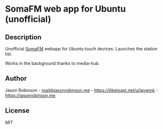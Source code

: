 # SomaFM web app for Ubuntu (unofficial)

## Description

Unofficial [SomaFM](https://somafm.com) webapp for Ubuntu touch devices. Launches the station list.

Works in the background thanks to media-hub.

## Author

Jason Robinson - mail@jasonrobinson.me - https://iliketoast.net/u/jaywink - https://jasonrobinson.me

## License

MIT

